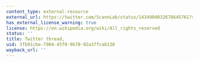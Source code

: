 ```yaml
---
content_type: external-resource
external_url: https://twitter.com/ScannLab/status/1434904032678645761?s=20
has_external_license_warning: true
license: https://en.wikipedia.org/wiki/All_rights_reserved
status: ''
title: Twitter thread,
uid: 3fb91cbe-7904-45f0-9b70-92a37fcab130
wayback_url: ''
---
```

